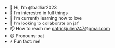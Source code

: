 - 👋 Hi, I’m @badliar2023
- 👀 I’m interested in full things
- 🌱 I’m currently learning how to love
- 💞️ I’m looking to collaborate on jalf
- 📫 How to reach me patrickjulien247@gmail.com
- 😄 Pronouns: pat
- ⚡ Fun fact: me!

<!---
badliar2023/badliar2023 is a ✨ special ✨ repository because its `README.md` (this file) appears on your GitHub profile.
You can click the Preview link to take a look at your changes.
--->
